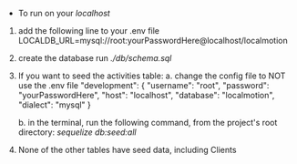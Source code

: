 * To run on your _localhost_

1. add the following line to your .env file
    LOCALDB_URL=mysql://root:yourPasswordHere@localhost/localmotion

2. create the database run _./db/schema.sql_

3. If you want to seed the activities table:
    a. change the config file to NOT use the .env file
        "development": {
            "username": "root",
            "password": "yourPasswordHere",
            "host": "localhost",
            "database": "localmotion",
            "dialect": "mysql"
        }

    b. in the terminal, run the following command, from the project's root directory:
        _sequelize db:seed:all_ 

4. None of the other tables have seed data, including Clients